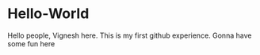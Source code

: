 # Hello-World
Hello people,
Vignesh here. This is my first github experience. Gonna have some fun here
